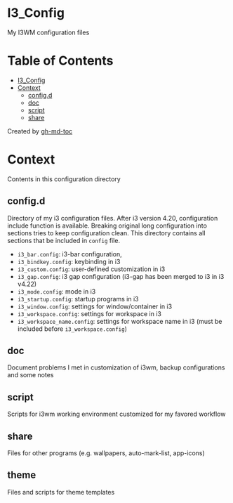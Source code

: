 # I3_Config
My I3WM configuration files

Table of Contents
=================

* [I3_Config](#i3_config)
* [Context](#context)
   * [config.d](#config.d)
   * [doc](#doc)
   * [script](#script)
   * [share](#share)

Created by [gh-md-toc](https://github.com/ekalinin/github-markdown-toc)

# Context
Contents in this configuration directory

## config.d
Directory of my i3 configuration files.
After i3 version 4.20, configuration include function is available.
Breaking original long configuration into sections tries to keep configuration clean.
This directory contains all sections that be included in `config` file.

- `i3_bar.config`: i3-bar configuration,
- `i3_bindkey.config`: keybinding in i3
- `i3_custom.config`: user-defined customization in i3
- `i3_gap.config`: i3 gap configuration (i3-gap has been merged to i3 in i3 v4.22)
- `i3_mode.config`: mode in i3
- `i3_startup.config`: startup programs in i3
- `i3_window.config`: settings for window/container in i3
- `i3_workspace.config`: settings for workspace in i3
- `i3_workspace_name.config`: settings for workspace name in i3 (must be included before `i3_workspace.config`)

## doc
Document problems I met in customization of i3wm, backup configurations and some notes

## script
Scripts for i3wm working environment customized for my favored workflow

## share
Files for other programs (e.g. wallpapers, auto-mark-list, app-icons)

## theme
Files and scripts for theme templates
